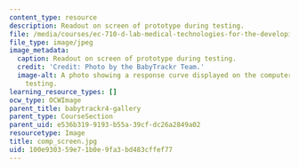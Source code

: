 ```yaml
---
content_type: resource
description: Readout on screen of prototype during testing.
file: /media/courses/ec-710-d-lab-medical-technologies-for-the-developing-world-spring-2010/100e930359e71b0e9fa3bd483cffef77_comp_screen.jpg
file_type: image/jpeg
image_metadata:
  caption: Readout on screen of prototype during testing.
  credit: 'Credit: Photo by the BabyTrackr Team.'
  image-alt: A photo showing a response curve displayed on the computer screen during
    testing.
learning_resource_types: []
ocw_type: OCWImage
parent_title: babytrackr4-gallery
parent_type: CourseSection
parent_uid: e536b319-9193-b55a-39cf-dc26a2849a02
resourcetype: Image
title: comp_screen.jpg
uid: 100e9303-59e7-1b0e-9fa3-bd483cffef77
---
```


